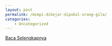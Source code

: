 ```yaml
---
layout: post
permalink: /mimpi-dikejar-dipukul-orang-gila/
categories:
    - Uncategorized
---
```


[Baca Selengkapnya](/09)